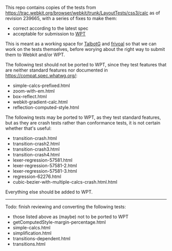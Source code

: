 This repo contains copies of the tests from https://trac.webkit.org/browser/webkit/trunk/LayoutTests/css3/calc as of revision 239665,
with a series of fixes to make them:
* correct according to the latest spec
* acceptable for submission to [WPT](https://github.com/web-platform-tests/wpt)

This is meant as a working space for [TalbotG](https://github.com/TalbotG/) and [frivoal](https://github.com/frivoal)
so that we can work on the tests themselves,
before worying about the right way to submit them to Webkit and/or WPT.

The following test should not be ported to WPT, since they test features that are neither standard features nor documented in https://compat.spec.whatwg.org/:
* simple-calcs-prefixed.html
* zoom-with-em.html
* box-reflect.html
* webkit-gradient-calc.html
* reflection-computed-style.html


The following tests may be ported to WPT, as they test standard features, but as they are crash tests rather than conformance tests, it is not certain whether that's useful:
* transition-crash.html
* transition-crash2.html
* transition-crash3.html
* transition-crash4.html
* lexer-regression-57581.html
* lexer-regression-57581-2.html
* lexer-regression-57581-3.html
* regression-62276.html
* cubic-bezier-with-multiple-calcs-crash.html.html

Everything else should be added to WPT.

----

Todo: finish reviewing and converting the following tests:
* those listed above as (maybe) not to be ported to WPT
* getComputedStyle-margin-percentage.html
* simple-calcs.html
* simplification.html
* transitions-dependent.html
* transitions.html
